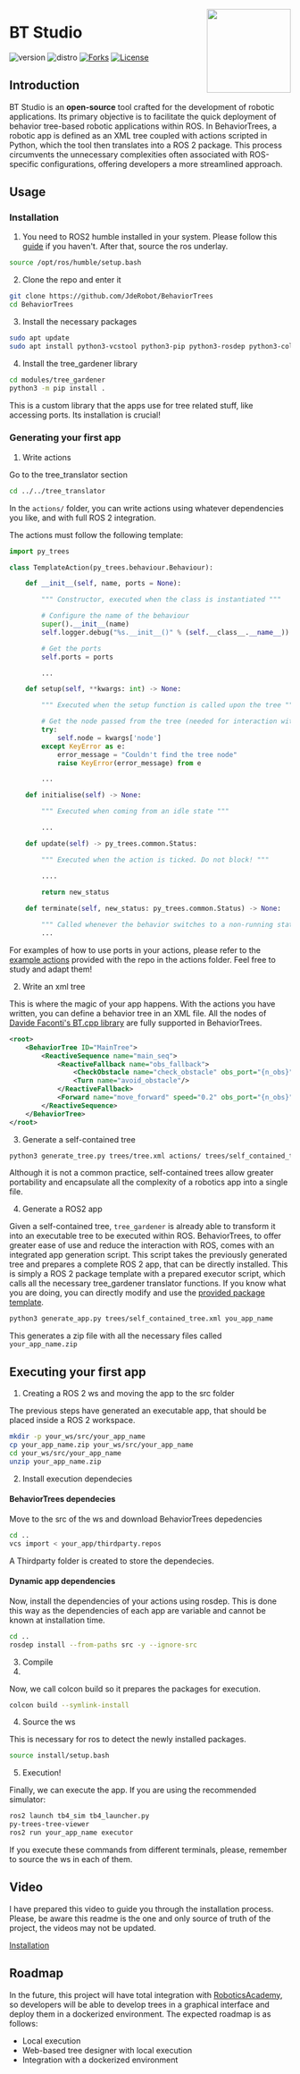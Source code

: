 <div id="top"></div>

<a href="https://jderobot.github.io/"><img src="docs/assets/gif/logo.gif" width="150" align="right" /></a>

# BT Studio

![version](https://img.shields.io/badge/Version-0.1-blue)
![distro](https://img.shields.io/badge/ROS2-Humble-blue)
[![Forks][forks-shield]][forks-url]
[![License](http://img.shields.io/:license-gpl-green.svg)](http://opensource.org/licenses/GPL-3.0)

## Introduction

BT Studio is an **open-source** tool crafted for the development of robotic applications. Its primary objective is to facilitate the quick deployment of behavior tree-based robotic applications within ROS. In BehaviorTrees, a robotic app is defined as an XML tree coupled with actions scripted in Python, which the tool then translates into a ROS 2 package. This process circumvents the unnecessary complexities often associated with ROS-specific configurations, offering developers a more streamlined approach.

## Usage

### Installation

1. You need to ROS2 humble installed in your system. Please follow this [guide](https://docs.ros.org/en/humble/Installation.html) if you haven't. After that, source the ros underlay. 
```bash
source /opt/ros/humble/setup.bash
```

2. Clone the repo and enter it
```bash
git clone https://github.com/JdeRobot/BehaviorTrees
cd BehaviorTrees
```

3. Install the necessary packages
```bash
sudo apt update
sudo apt install python3-vcstool python3-pip python3-rosdep python3-colcon-common-extensions -y
```
4. Install the tree_gardener library
```bash
cd modules/tree_gardener
python3 -m pip install .
```
This is a custom library that the apps use for tree related stuff, like accessing ports. Its installation is crucial!

### Generating your first app

1. Write actions
   
Go to the tree_translator section
```bash
cd ../../tree_translator
```
In the `actions/` folder, you can write actions using whatever dependencies you like, and with full ROS 2 integration. 

The actions must follow the following template:

```python
import py_trees

class TemplateAction(py_trees.behaviour.Behaviour):

    def __init__(self, name, ports = None):

        """ Constructor, executed when the class is instantiated """

        # Configure the name of the behaviour
        super().__init__(name)
        self.logger.debug("%s.__init__()" % (self.__class__.__name__))

        # Get the ports
        self.ports = ports

        ...

    def setup(self, **kwargs: int) -> None:

        """ Executed when the setup function is called upon the tree """

        # Get the node passed from the tree (needed for interaction with ROS)
        try:
            self.node = kwargs['node']
        except KeyError as e:
            error_message = "Couldn't find the tree node"
            raise KeyError(error_message) from e

        ...

    def initialise(self) -> None:

        """ Executed when coming from an idle state """

        ...

    def update(self) -> py_trees.common.Status:

        """ Executed when the action is ticked. Do not block! """

        ....
    
        return new_status

    def terminate(self, new_status: py_trees.common.Status) -> None:

        """ Called whenever the behavior switches to a non-running state """
        ...

```

For examples of how to use ports in your actions, please refer to the [example actions](tree_translator/actions) provided with the repo in the actions folder. Feel free to study and adapt them!

2. Write an xml tree

This is where the magic of your app happens. With the actions you have written, you can define a behavior tree in an XML file. All the nodes of [Davide Faconti's BT.cpp library](https://www.behaviortree.dev/docs/category/nodes-library) are fully supported in BehaviorTrees. 

```xml
<root>
    <BehaviorTree ID="MainTree">
        <ReactiveSequence name="main_seq">
            <ReactiveFallback name="obs_fallback">
                <CheckObstacle name="check_obstacle" obs_port="{n_obs}" amplitude="20"/>
                <Turn name="avoid_obstacle"/>
            </ReactiveFallback>
            <Forward name="move_forward" speed="0.2" obs_port="{n_obs}"/>
        </ReactiveSequence>
    </BehaviorTree>
</root>
```

3. Generate a self-contained tree

```bash
python3 generate_tree.py trees/tree.xml actions/ trees/self_contained_tree.xml
```

Although it is not a common practice, self-contained trees allow greater portability and encapsulate all the complexity of a robotics app into a single file. 

4. Generate a ROS2 app

Given a self-contained tree, `tree_gardener` is already able to transform it into an executable tree to be executed within ROS. BehaviorTrees, to offer greater ease of use and reduce the interaction with ROS, comes with an integrated app generation script. This script takes the previously generated tree and prepares a complete ROS 2 app, that can be directly installed. This is simply a ROS 2 package template with a prepared executor script, which calls all the necessary tree_gardener translator functions. If you know what you are doing, you can directly modify and use the [provided package template](tree_translator/ros_template). 

```bash
python3 generate_app.py trees/self_contained_tree.xml you_app_name
```

This generates a zip file with all the necessary files called `your_app_name.zip`

## Executing your first app

1. Creating a ROS 2 ws and moving the app to the src folder

The previous steps have generated an executable app, that should be placed inside a ROS 2 workspace. 

```bash
mkdir -p your_ws/src/your_app_name
cp your_app_name.zip your_ws/src/your_app_name
cd your_ws/src/your_app_name
unzip your_app_name.zip
```

2. Install execution dependecies

#### BehaviorTrees dependecies

Move to the src of the ws and download BehaviorTrees depedencies
```bash
cd ..
vcs import < your_app/thirdparty.repos
```

A Thirdparty folder is created to store the dependecies. 

#### Dynamic app dependencies
Now, install the dependencies of your actions using rosdep. This is done this way as the dependencies of each app are variable and cannot be known at installation time. 
```bash
cd ..
rosdep install --from-paths src -y --ignore-src
```

3. Compile
4. 
Now, we call colcon build so it prepares the packages for execution.
```bash
colcon build --symlink-install
```

4. Source the ws
   
This is necessary for ros to detect the newly installed packages. 
```bash
source install/setup.bash
```

5. Execution!
   
Finally, we can execute the app. If you are using the recommended simulator:
```bash
ros2 launch tb4_sim tb4_launcher.py
py-trees-tree-viewer 
ros2 run your_app_name executor
```

If you execute these commands from different terminals, please, remember to source the ws in each of them. 

## Video

I have prepared this video to guide you through the installation process. Please, be aware this readme is the one and only source of truth of the project, the videos may not be updated. 

[Installation](https://www.youtube.com/watch?v=MObIPLqlmGM&feature=youtu.be)

## Roadmap

In the future, this project will have total integration with [RoboticsAcademy](https://github.com/JdeRobot/RoboticsAcademy), so developers will be able to develop trees in a graphical interface and deploy them in a dockerized environment. The expected roadmap is as follows: 

* Local execution
* Web-based tree designer with local execution
* Integration with a dockerized environment 

<!-- MARKDOWN LINKS & IMAGES -->
[contributors-shield]: https://img.shields.io/github/contributors/JdeRobot/BehaviorTrees
[contributors-url]: https://github.com/JdeRobot/BehaviorTrees/graphs/contributors
[forks-shield]: https://img.shields.io/github/forks/JdeRobot/BehaviorTrees
[forks-url]: https://github.com/JdeRobot/BehaviorTrees/network/members
[stars-shield]: https://img.shields.io/github/stars/JdeRobot/BehaviorTrees
[stars-url]: https://github.com/JdeRobot/BehaviorTrees/stargazers
[issues-shield]: https://img.shields.io/github/issues/JdeRobot/BehaviorTrees
[issues-url]: https://github.com/JdeRobot/BehaviorTrees/issues
[license-shield]: https://img.shields.io/github/license/opensource.org/licenses/GPL-3.0
[license-url]: http://opensource.org/licenses/GPL-3.0
